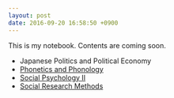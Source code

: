 ```yaml
---
layout: post
date: 2016-09-20 16:58:50 +0900
---
```

This is my notebook. Contents are coming soon.

* Japanese Politics and Political Economy
* [Phonetics and Phonology](articles/linguistics/phonetics_and_phonology)
* [Social Psychology Ⅱ](articles/psychology/social_psychology)
* [Social Research Methods](articles/social_research_methods)

